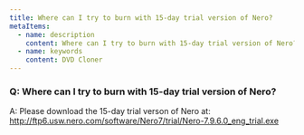 ```yaml
---
title: Where can I try to burn with 15-day trial version of Nero?
metaItems:
  - name: description
    content: Where can I try to burn with 15-day trial version of Nero?
  - name: keywords
    content: DVD Cloner
---
```


### Q: Where can I try to burn with 15-day trial version of Nero?

A:
Please download the 15-day trial verson of Nero at:
http://ftp6.usw.nero.com/software/Nero7/trial/Nero-7.9.6.0_eng_trial.exe